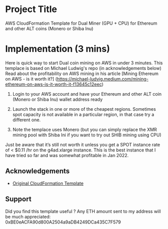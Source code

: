 # Project Title

AWS CloudFormation Template for Dual Miner (GPU + CPU) for Ethereum and other ALT coins (Monero or Shiba Inu)

# Implementation (3 mins)

Here is quick way to start Dual coin mining on AWS in under 3 minutes. This templace is based on Michael Ludwig's repo (in acknowledgements below)
Read about the profitability on AWS mining in his article [Mining Ethereum on AWS - is it worth it?] (https://michael-ludvig.medium.com/mining-ethereum-on-aws-is-it-worth-it-f13645c12eec)

1. Login to your AWS account and have your Ethereum and other ALT coin (Monero or Shiba Inu) wallet address ready

2. Launch the stack in one or more of the cheapest regions. Sometimes spot capacity is not available in a particular region, in that case try a different one.

3. Note the templace uses Monero (but you can simply replace the XMR mining pool with Shiba Ini if you want to try out SHIB mining using CPU)

Just be aware that it’s still not worth it unless you get a SPOT instance rate of < $0.11 /hr on the g4ad.xlarge instance. This is the best instance that I have tried so far and was somewhat profitable in Jan 2022.

## Acknowledgements
 
 - [Original CloudFormation Template](https://github.com/mludvig/aws-ethereum-miner)



## Support

Did you find this template useful ? Any ETH amount sent to my address will be much appreciated: 0xBE0eACFA90d800A2504a9aDB4249DCa435C7F579
